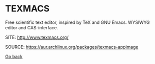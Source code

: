 # TEXMACS

 Free scientific text editor, inspired by TeX and GNU Emacs. 
 WYSIWYG editor and CAS-interface.

 SITE: http://www.texmacs.org/

 SOURCE: https://aur.archlinux.org/packages/texmacs-appimage

 [Go back](https://portable-linux-apps.github.io/apps.html)
